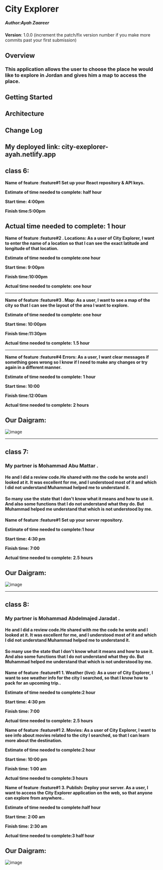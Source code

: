 # City Explorer

##### Author:Ayah Zaareer

**Version**: 1.0.0 (increment the patch/fix version number if you make more commits past your first submission)

## Overview
### This application allows the user to choose the place he would like to explore in Jordan and gives him a map to access the place.

## Getting Started
<!-- What are the steps that a user must take in order to build this app on their own machine and get it running? -->

## Architecture
<!-- Provide a detailed description of the application design. What technologies (languages, libraries, etc) you're using, and any other relevant design information. -->

## Change Log
<!-- Use this area to document the iterative changes made to your application as each feature is successfully implemented. Use time stamps. Here's an example:

01-01-2001 4:59pm - Application now has a fully-functional express server, with a GET route for the location resource. -->


 ## My deployed link: city-exeplorer-ayah.netlify.app
 
 ## class 6:

**Name of feature :feature#1 Set up your React repository & API keys.**

**Estimate of time needed to complete: half hour**

**Start time: 4:00pm**

**Finish time:5:00pm**

**Actual time needed to complete: 1 hour**
------------------------

**Name of feature :feature#2 . Locations: As a user of City Explorer, I want to enter the name of a location so that I can see the exact latitude and longitude of that location.**

**Estimate of time needed to complete:one hour**

**Start time: 9:00pm**

**Finish time:10:00pm**

**Actual time needed to complete: one hour**

---------------------------------------

**Name of feature :feature#3 . Map: As a user, I want to see a map of the city so that I can see the layout of the area I want to explore.**

**Estimate of time needed to complete: one hour**

**Start time: 10:00pm**

**Finish time:11:30pm**

**Actual time needed to complete: 1.5 hour**

-------------------------------------------

**Name of feature :feature#4 Errors: As a user, I want clear messages if something goes wrong so I know if I need to make any changes or try again in a different manner.**

**Estimate of time needed to complete: 1 hour**

**Start time: 10:00**

**Finish time:12:00am**

**Actual time needed to complete: 2 hours**

## Our Daigram:

![image](https://user-images.githubusercontent.com/79833733/116942376-2152e380-ac7a-11eb-85a7-9fa24915578c.png)

-----------------------------------------------------------------------------------------------------------------------------------------------------------------------

## class 7:
###  My partner is Mohammad Abu Mattar .
#### He and I did a review code.He shared with me the code he wrote and I looked at it. It was excellent for me, and I understood most of it and which I did not understand Muhammad helped me to understand it.
#### So many use the state that I don't know what it means and how to use it. And also some functions that I do not understand what they do. But Muhammad helped me understand that which is not understood by me.


**Name of feature :feature#1 Set up your server repository.**

**Estimate of time needed to complete:1 hour**

**Start time: 4:30 pm**

**Finish time: 7:00**

**Actual time needed to complete: 2.5 hours**

## Our Daigram:

![image](https://user-images.githubusercontent.com/79833733/116915394-9f9c8f00-ac54-11eb-910a-ffb9992e6a82.png)

---------------------------------------------------
## class 8:
###  My partner is Mohammad Abdelmajed  Jaradat .
#### He and I did a review code.He shared with me the code he wrote and I looked at it. It was excellent for me, and I understood most of it and which I did not understand Muhammad helped me to understand it.
#### So many use the state that I don't know what it means and how to use it. And also some functions that I do not understand what they do. But Muhammad helped me understand that which is not understood by me.


**Name of feature :feature#1 1. Weather (live): As a user of City Explorer, I want to see weather info for the city I searched, so that I know how to pack for an upcoming trip..**

**Estimate of time needed to complete:2 hour**

**Start time: 4:30 pm**

**Finish time: 7:00**

**Actual time needed to complete: 2.5 hours**

**Name of feature :feature#1 2. Movies: As a user of City Explorer, I want to see info about movies related to the city I searched, so that I can learn more about the destination.**

**Estimate of time needed to complete:2 hour**

**Start time: 10:00 pm**

**Finish time: 1:00 am**

**Actual time needed to complete:3 hours**



**Name of feature :feature#1 3. Publish: Deploy your server. As a user, I want to access the City Explorer application on the web, so that anyone can explore from anywhere..**

**Estimate of time needed to complete:half hour**

**Start time: 2:00 am**

**Finish time: 2:30 am**

**Actual time needed to complete:3 half hour**



## Our Daigram:

![image](https://user-images.githubusercontent.com/79833733/117518772-b838dc00-afa9-11eb-8034-a8de48feb89c.png)

